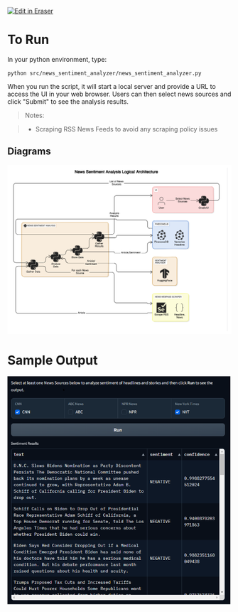 <p><a target="_blank" href="https://app.eraser.io/workspace/Ni40E1o4VIaUCvKZWyhj" id="edit-in-eraser-github-link"><img alt="Edit in Eraser" src="https://firebasestorage.googleapis.com/v0/b/second-petal-295822.appspot.com/o/images%2Fgithub%2FOpen%20in%20Eraser.svg?alt=media&amp;token=968381c8-a7e7-472a-8ed6-4a6626da5501"></a></p>

# To Run

In your python environment, type:

```
python src/news_sentiment_analyzer/news_sentiment_analyzer.py
```

When you run the script, it will start a local server and provide a URL to access the UI in your web browser. Users can then select news sources and click "Submit" to see the analysis results.

> Notes:

> - Scraping RSS News Feeds to avoid any scraping policy issues

<!-- eraser-additional-content -->

## Diagrams

<!-- eraser-additional-files -->

<a href="/README-News Sentiment Analysis Logical Architecture-1.eraserdiagram" data-element-id="TOiOsN-33paaDsb7CNCpD"><img src="/.eraser/Ni40E1o4VIaUCvKZWyhj___EEOx6FbvkCejaFb2hnr2XazjHFH2___---diagram----d04c3e062ebb11cfb41bd37800ef9920-News-Sentiment-Analysis-Logical-Architecture.png" alt="" data-element-id="TOiOsN-33paaDsb7CNCpD" /></a>

<!-- end-eraser-additional-files -->
<!-- end-eraser-additional-content -->
<!--- Eraser file: https://app.eraser.io/workspace/Ni40E1o4VIaUCvKZWyhj --->

# Sample Output

![Sample Output](example_output.png)
